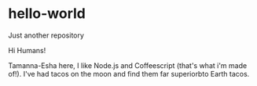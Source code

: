 # hello-world
Just another repository

Hi Humans!

Tamanna-Esha here, I like Node.js and Coffeescript (that's what i'm made of!).
I've had tacos on the moon and find them far superiorbto Earth tacos.
